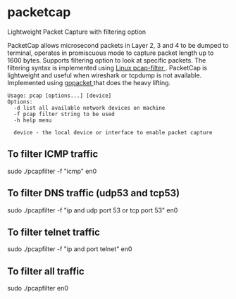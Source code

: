 # packetcap
Lightweight Packet Capture with filtering option 

PacketCap allows microsecond packets in Layer 2, 3 and 4 to be dumped to terminal, operates in promiscuous mode to capture packet length up to 1600 bytes. Supports filtering option to look at specific packets. The filtering syntax is implemented using <a href="https://linux.die.net/man/7/pcap-filter"> Linux pcap-filter </a>. PacketCap is lightweight and useful when wireshark or tcpdump is not available. Implemented using <a href="https://github.com/google/gopacket"> gopacket </a> that does the heavy lifting.

```
Usage: pcap [options...] [device]
Options: 
  -d list all available network devices on machine
  -f pcap filter string to be used
  -h help menu
  
  device - the local device or interface to enable packet capture
  ```


## To filter ICMP traffic
sudo ./pcapfilter -f "icmp" en0

## To filter DNS traffic (udp53 and tcp53)
sudo ./pcapfilter -f "ip and udp port 53 or tcp port 53" en0

## To filter telnet traffic
sudo ./pcapfilter -f "ip and port telnet" en0

## To filter all traffic
sudo ./pcapfilter en0

